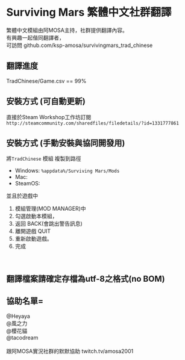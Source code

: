 # Surviving Mars 繁體中文社群翻譯 

繁體中文模組由阿MOSA主持，社群提供翻譯內容。<br />
有興趣一起偕同翻譯者，<br />
可訪問 github.com/ksp-amosa/survivingmars_trad_chinese <br />

## 翻譯進度
TradChinese/Game.csv == 99%

## 安裝方式 (可自動更新)
直接於Steam Workshop工作坊訂閱
`http://steamcommunity.com/sharedfiles/filedetails/?id=1331777861`

## 安裝方式 (手動安裝與協同開發用)
將`TradChinese` 模組 複製到路徑
* Windows: `%appdata%/Surviving Mars/Mods` <br />
* Mac:  <br />
* SteamOS:  <br />

並且於遊戲中 
1. 模組管理(MOD MANAGER)中
2. 勾選啟動本模組，
3. 返回 BACK(會跳出警告訊息)
4. 離開遊戲 QUIT
5. 重新啟動遊戲。
6. 完成
<br />


## 翻譯檔案請確定存檔為utf-8之格式(no BOM)

## 協助名單= 
@Heyaya<br />
@風之力<br />
@櫻花貓<br />
@tacodream<br />
<br />
跟阿MOSA實況社群的默默協助 twitch.tv/amosa2001 <br />
